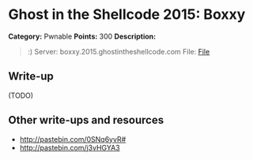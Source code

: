 # Ghost in the Shellcode 2015: Boxxy

**Category:** Pwnable
**Points:** 300
**Description:**

> :)
> Server: boxxy.2015.ghostintheshellcode.com
> File: [File](boxxy-222b6023a5c6dd9921fc0a65d5fee00c693a477d942cf06ff3295856699f998c)

## Write-up

(TODO)

## Other write-ups and resources

* <http://pastebin.com/0SNq6yvR#>
* <http://pastebin.com/j3vHGYA3>
